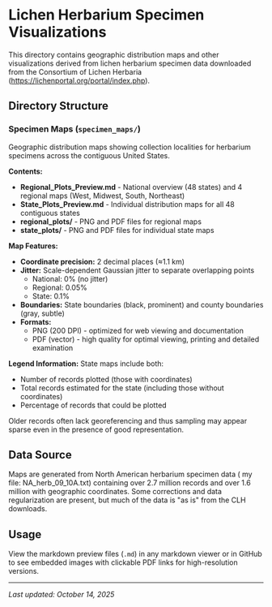 # Lichen Herbarium Specimen Visualizations

This directory contains geographic distribution maps and other visualizations derived from lichen herbarium specimen data downloaded from the Consortium of Lichen Herbaria (https://lichenportal.org/portal/index.php).

## Directory Structure

### Specimen Maps (`specimen_maps/`)

Geographic distribution maps showing collection localities for herbarium specimens across the contiguous United States.

**Contents:**
- **Regional_Plots_Preview.md** - National overview (48 states) and 4 regional maps (West, Midwest, South, Northeast)
- **State_Plots_Preview.md** - Individual distribution maps for all 48 contiguous states
- **regional_plots/** - PNG and PDF files for regional maps
- **state_plots/** - PNG and PDF files for individual state maps

**Map Features:**
- **Coordinate precision:** 2 decimal places (≈1.1 km)
- **Jitter:** Scale-dependent Gaussian jitter to separate overlapping points
  - National: 0% (no jitter)
  - Regional: 0.05%
  - State: 0.1%
- **Boundaries:** State boundaries (black, prominent) and county boundaries (gray, subtle)
- **Formats:**
  - PNG (200 DPI) - optimized for web viewing and documentation
  - PDF (vector) - high quality for optimal viewing, printing and detailed examination

**Legend Information:**
State maps include both:
- Number of records plotted (those with coordinates)
- Total records estimated for the state (including those without coordinates)
- Percentage of records that could be plotted

 Older records often lack georeferencing and thus sampling may appear sparse even in the presence of good representation.

## Data Source

Maps are generated from North American herbarium specimen data ( my file: NA_herb_09_10A.txt) containing over 2.7 million records and over 1.6 million with geographic coordinates. Some corrections and data regularization are present, but much of the data is "as is" from the CLH downloads.

## Usage

View the markdown preview files (`.md`) in any markdown viewer or in GitHub to see embedded images with clickable PDF links for high-resolution versions.


---

*Last updated: October 14, 2025*
